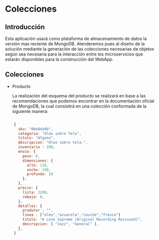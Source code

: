 # Colecciones

Introducción
---

Esta aplicación usará como plataforma de almacenamiento de datos la versión mas reciente de MongoDB. Atenderemos pues al diseño de la solución mediante la generación de las colecciones necesarias de objetos según sea necesaria para la interacción entre los microservicios que estarán disponibles para la construcción del WebApp.

Colecciones
---

- Producto

	La realización del esquema del producto se realizará en base a las recomendaciones que podemos encontrar en la documentación oficial de MongoDB, la cual consistirá en una colección conformada de la siguiente manera:

```javascript

	{
	  sku: "00e8da9b",
	  categoria: "Oleo sobre Tela",
	  titulo: "Afgano",
	  descripcion: "Oleo sobre tela.",
	  inventario : 100,
	  envio: {
	    peso: 6,
	    dimensiones: {
	      alto: 120,
	      ancho: 240,
	      profundo: 10
	    },
	  },
	  precio: {
	    lista: 2200,
	    rebaja: 0,
	  },
	  detalles: {
	    produtor : "",
	    linea : ["oleo","acuarela","couche","fresco"]
	    titulo: "A Love Supreme [Original Recording Reissued]",
	    descripcion: [ "Jazz", "General" ],
	  },
	}
